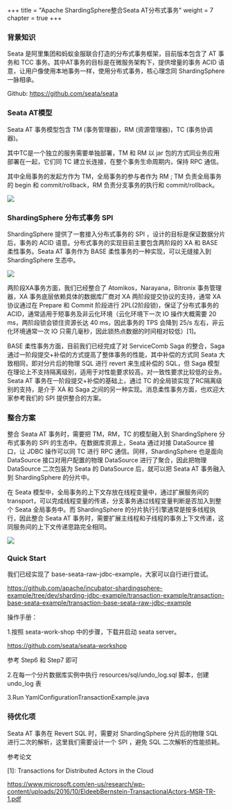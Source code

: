 +++
title = "Apache ShardingSphere整合Seata AT分布式事务"
weight = 7
chapter = true
+++

### 背景知识

Seata 是阿里集团和蚂蚁金服联合打造的分布式事务框架，目前版本包含了 AT 事务和 TCC 事务。其中AT事务的目标是在微服务架构下，提供增量的事务 ACID 语意，让用户像使用本地事务一样，使用分布式事务，核心理念同 ShardingSphere 一脉相承。

Github: https://github.com/seata/seata

### Seata AT模型

Seata AT 事务模型包含 TM (事务管理器)，RM (资源管理器)，TC (事务协调器)。

其中TC是一个独立的服务需要单独部署，TM 和 RM 以 jar 包的方式同业务应用部署在一起，它们同 TC 建立长连接，在整个事务生命周期内，保持 RPC 通信。 

其中全局事务的发起方作为 TM，全局事务的参与者作为 RM ; TM 负责全局事务的 begin 和 commit/rollback，RM 负责分支事务的执行和 commit/rollback。

![](https://shardingsphere.apache.org/blog/img/seata1.jpg)

### ShardingSphere 分布式事务 SPI

ShardingSphere 提供了一套接入分布式事务的 SPI ，设计的目标是保证数据分片后，事务的 ACID 语意。分布式事务的实现目前主要包含两阶段的 XA 和 BASE 柔性事务。Seata AT 事务作为 BASE 柔性事务的一种实现，可以无缝接入到 ShardingSphere 生态中。

![](https://shardingsphere.apache.org/blog/img/seata2.jpg)

两阶段XA事务方面，我们已经整合了 Atomikos，Narayana，Bitronix 事务管理器，XA 事务底层依赖具体的数据库厂商对 XA 两阶段提交协议的支持，通常 XA 协议通过在 Prepare 和 Commit 阶段进行 2PL(2阶段锁)，保证了分布式事务的 ACID，通常适用于短事务及非云化环境（云化环境下一次 IO 操作大概需要 20 ms，两阶段锁会锁住资源长达 40 ms，因此事务的 TPS 会降到 25/s 左右，非云化环境通常一次 IO 只需几毫秒，因此锁热点数据的时间相对较低）\[1\]。

BASE 柔性事务方面，目前我们已经完成了对 ServiceComb Saga 的整合，Saga 通过一阶段提交+补偿的方式提高了整体事务的性能，其中补偿的方式同 Seata 大致相同，即对分片后的物理 SQL 进行 revert 来生成补偿的 SQL，但 Saga 模型在理论上不支持隔离级别，适用于对性能要求较高，对一致性要求比较低的业务。Seata AT 事务在一阶段提交+补偿的基础上，通过 TC 的全局锁实现了RC隔离级别的支持，是介于 XA 和 Saga 之间的另一种实现。消息柔性事务方面，也欢迎大家参考我们的 SPI 提供整合的方案。

### 整合方案

整合 Seata AT 事务时，需要把 TM，RM，TC 的模型融入到 ShardingSphere 分布式事务的 SPI 的生态中。在数据库资源上，Seata 通过对接 DataSource 接口，让 JDBC 操作可以同 TC 进行 RPC 通信。同样，ShardingSphere 也是面向 DataSource 接口对用户配置的物理 DataSource 进行了聚合，因此把物理 DataSource 二次包装为 Seata 的 DataSource 后，就可以把 Seata AT 事务融入到 ShardingSphere 的分片中。

在 Seata 模型中，全局事务的上下文存放在线程变量中，通过扩展服务间的 transport，可以完成线程变量的传递，分支事务通过线程变量判断是否加入到整个 Seata 全局事务中。而 ShardingSphere 的分片执行引擎通常是按多线程执行，因此整合 Seata AT 事务时，需要扩展主线程和子线程的事务上下文传递，这同服务间的上下文传递思路完全相同。

![](https://shardingsphere.apache.org/blog/img/seata3.jpg)

### Quick Start

我们已经实现了 base-seata-raw-jdbc-example，大家可以自行进行尝试。

https://github.com/apache/incubator-shardingsphere-example/tree/dev/sharding-jdbc-example/transaction-example/transaction-base-seata-example/transaction-base-seata-raw-jdbc-example

操作手册：

1.按照 seata-work-shop 中的步骤，下载并启动 seata server。

https://github.com/seata/seata-workshop

参考 Step6 和 Step7 即可

2.在每一个分片数据库实例中执行 resources/sql/undo_log.sql 脚本，创建 undo_log 表

3.Run YamlConfigurationTransactionExample.java

### 待优化项

Seata AT 事务在 Revert SQL 时，需要对 ShardingSphere 分片后的物理 SQL 进行二次的解析，这里我们需要设计一个 SPI ，避免 SQL 二次解析的性能损耗。

参考论文

[1]: Transactions for Distributed Actors in the Cloud

https://www.microsoft.com/en-us/research/wp-content/uploads/2016/10/EldeebBernstein-TransactionalActors-MSR-TR-1.pdf


